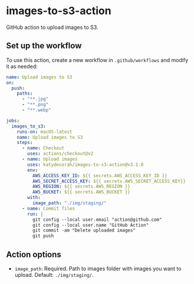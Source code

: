 # images-to-s3-action

GitHub action to upload images to S3.


<!-- START GENERATED DOCUMENTATION -->

## Set up the workflow

To use this action, create a new workflow in `.github/workflows` and modify it as needed:

```yml
name: Upload images to S3
on:
  push:
    paths:
      - "**.jpg"
      - "**.png"
      - "**.webp"

jobs:
  images_to_s3:
    runs-on: macOS-latest
    name: Upload images to S3
    steps:
      - name: Checkout
        uses: actions/checkout@v2
      - name: Upload images
        uses: katydecorah/images-to-s3-action@v3.1.0
        env:
          AWS_ACCESS_KEY_ID: ${{ secrets.AWS_ACCESS_KEY_ID }}
          AWS_SECRET_ACCESS_KEY: ${{ secrets.AWS_SECRET_ACCESS_KEY}}
          AWS_REGION: ${{ secrets.AWS_REGION }}
          AWS_BUCKET: ${{ secrets.AWS_BUCKET }}
        with:
          image_path: "./img/staging/"
      - name: Commit files
        run: |
          git config --local user.email "action@github.com"
          git config --local user.name "GitHub Action"
          git commit -am "Delete uploaded images"
          git push
```

## Action options

- `image_path`: Required. Path to images folder with images you want to upload. Default: `./img/staging/`.

<!-- END GENERATED DOCUMENTATION -->
